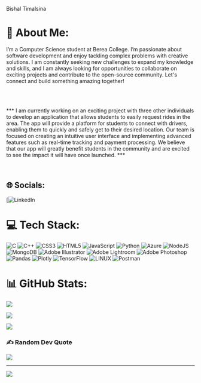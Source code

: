 Bishal Timalsina

# 💫 About Me:

 

I’m a Computer Science student at Berea College. I’m passionate about software development and enjoy tackling complex problems with creative solutions. I am constantly seeking new challenges to expand my knowledge and skills, and I am always looking for opportunities to collaborate on exciting projects and contribute to the open-source community. Let's connect and build something amazing together!

<br>

<br>

 

*** I am currently working on an exciting project with three other individuals to develop an application that allows students to easily request rides in the area. The app will provide a platform for students to connect with drivers, enabling them to quickly and safely get to their desired location. Our team is focused on creating an intuitive user interface and implementing advanced features such as real-time tracking and payment processing. We believe that our app will greatly benefit students in the community and are excited to see the impact it will have once launched. ***

 

<br>

 

 

## 🌐 Socials:

[![LinkedIn](https://www.linkedin.com/in/timalsinab/)

 

# 💻 Tech Stack:

![C](https://img.shields.io/badge/c-%2300599C.svg?style=for-the-badge&logo=c&logoColor=white) ![C++](https://img.shields.io/badge/c++-%2300599C.svg?style=for-the-badge&logo=c%2B%2B&logoColor=white) ![CSS3](https://img.shields.io/badge/css3-%231572B6.svg?style=for-the-badge&logo=css3&logoColor=white) ![HTML5](https://img.shields.io/badge/html5-%23E34F26.svg?style=for-the-badge&logo=html5&logoColor=white) ![JavaScript](https://img.shields.io/badge/javascript-%23323330.svg?style=for-the-badge&logo=javascript&logoColor=%23F7DF1E) ![Python](https://img.shields.io/badge/python-3670A0?style=for-the-badge&logo=python&logoColor=ffdd54) ![Azure](https://img.shields.io/badge/azure-%230072C6.svg?style=for-the-badge&logo=azure-devops&logoColor=white) ![NodeJS](https://img.shields.io/badge/node.js-6DA55F?style=for-the-badge&logo=node.js&logoColor=white) ![MongoDB](https://img.shields.io/badge/MongoDB-%234ea94b.svg?style=for-the-badge&logo=mongodb&logoColor=white) ![Adobe Illustrator](https://img.shields.io/badge/adobeillustrator-%23FF9A00.svg?style=for-the-badge&logo=adobeillustrator&logoColor=white) ![Adobe Lightroom](https://img.shields.io/badge/Adobe%20Lightroom-31A8FF.svg?style=for-the-badge&logo=Adobe%20Lightroom&logoColor=white) ![Adobe Photoshop](https://img.shields.io/badge/adobephotoshop-%2331A8FF.svg?style=for-the-badge&logo=adobephotoshop&logoColor=white) ![Pandas](https://img.shields.io/badge/pandas-%23150458.svg?style=for-the-badge&logo=pandas&logoColor=white) ![Plotly](https://img.shields.io/badge/Plotly-%233F4F75.svg?style=for-the-badge&logo=plotly&logoColor=white) ![TensorFlow](https://img.shields.io/badge/TensorFlow-%23FF6F00.svg?style=for-the-badge&logo=TensorFlow&logoColor=white) ![LINUX](https://img.shields.io/badge/Linux-FCC624?style=for-the-badge&logo=linux&logoColor=black) ![Postman](https://img.shields.io/badge/Postman-FF6C37?style=for-the-badge&logo=postman&logoColor=white)

# 📊 GitHub Stats:

![](https://github-readme-stats.vercel.app/api?username=ramazanima&theme=dark&hide_border=false&include_all_commits=false&count_private=false)<br/>

![](https://github-readme-streak-stats.herokuapp.com/?user=ramazanima&theme=dark&hide_border=false)<br/>

![](https://github-readme-stats.vercel.app/api/top-langs/?username=ramazanima&theme=dark&hide_border=false&include_all_commits=false&count_private=false&layout=compact)

 

### ✍️ Random Dev Quote

![](https://quotes-github-readme.vercel.app/api?type=horizontal&theme=radical)

 

---

[![](https://visitcount.itsvg.in/api?id=ramazanima&icon=0&color=0)](https://visitcount.itsvg.in)

 

<!-- Proudly created with GPRM ( https://gprm.itsvg.in ) -->
